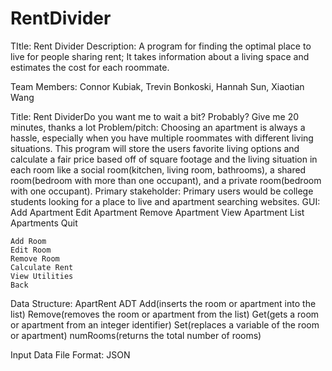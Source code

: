 # RentDivider
TItle: Rent Divider
Description: 
    A program for finding the optimal place to live for people sharing rent; It takes information about a living space and estimates the cost for each roommate.
    
Team Members: Connor Kubiak, Trevin Bonkoski, Hannah Sun, Xiaotian Wang

Title: 
    Rent DividerDo you want me to wait a bit? Probably? Give me 20 minutes, thanks a lot 
Problem/pitch: 
    Choosing an apartment is always a hassle, especially when you have multiple roommates with different living situations. This program will store the users favorite living options and calculate a fair price based off of square footage and the living situation in each room like a social room(kitchen, living room, bathrooms), a shared room(bedroom with more than one occupant), and a private room(bedroom with one occupant).
Primary stakeholder: 
    Primary users would be college students looking for a place to live and apartment searching websites.
GUI: 
    Add Apartment
    Edit Apartment
    Remove Apartment
    View Apartment
    List Apartments
    Quit

    Add Room
    Edit Room
    Remove Room
    Calculate Rent
    View Utilities
    Back

Data Structure: 
    ApartRent ADT
    Add(inserts the room or apartment into the list)
    Remove(removes the room or apartment from the list)
    Get(gets a room or apartment from an integer identifier)
    Set(replaces a variable of the room or apartment)
    numRooms(returns the total number of rooms)

Input Data File Format: 
    JSON 
